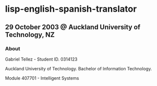 # lisp-english-spanish-translator

## 29 October 2003 @ Auckland University of Technology, NZ

### About

Gabriel Tellez - Student ID. 0314123


Auckland University of Technology. Bachelor of Information Technology. 

Module 407701 - Intelligent Systems
